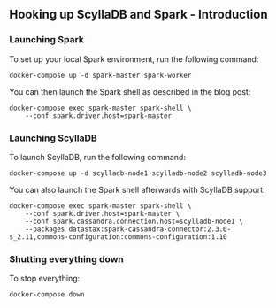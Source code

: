 ## Hooking up ScyllaDB and Spark - Introduction

### Launching Spark

To set up your local Spark environment, run the following command:
```shell
docker-compose up -d spark-master spark-worker
```

You can then launch the Spark shell as described in the blog post:
```shell
docker-compose exec spark-master spark-shell \
    --conf spark.driver.host=spark-master
```

### Launching ScyllaDB

To launch ScyllaDB, run the following command:
```shell
docker-compose up -d scylladb-node1 scylladb-node2 scylladb-node3
```

You can also launch the Spark shell afterwards with ScyllaDB support:
```shell
docker-compose exec spark-master spark-shell \
    --conf spark.driver.host=spark-master \
    --conf spark.cassandra.connection.host=scylladb-node1 \
    --packages datastax:spark-cassandra-connector:2.3.0-s_2.11,commons-configuration:commons-configuration:1.10
```

### Shutting everything down

To stop everything:
```shell
docker-compose down
```
